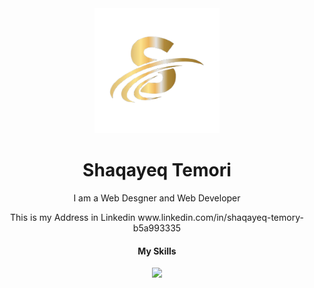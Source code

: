 <div align="center">
 <img src="./logo.png" width="200px" height="200px">
 <h1>Shaqayeq Temori</h1>
 <p>I am a Web Desgner and Web Developer</p>
 <p>This is my Address in Linkedin www.linkedin.com/in/shaqayeq-temory-b5a993335</p>
 <h4>My Skills</h4>
 <p align="center">
  <a href="https://skillicons.dev">
    <img src="https://skillicons.dev/icons?i=css,html,bootstrap,github,ai,java,linkedin,ps,php,vscode" />
  </a>
</p>
 
</div>
 
